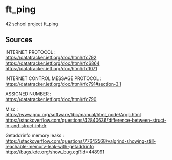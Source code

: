 # ft_ping

42 school project ft_ping

## Sources

INTERNET PROTOCOL :  
<https://datatracker.ietf.org/doc/html/rfc792>  
<https://datatracker.ietf.org/doc/html/rfc6864>  
<https://datatracker.ietf.org/doc/html/rfc1071>

INTERNET CONTROL MESSAGE PROTOCOL :  
<https://datatracker.ietf.org/doc/html/rfc791#section-3.1>

ASSIGNED NUMBER :  
<https://datatracker.ietf.org/doc/html/rfc790>

Misc :  
<https://www.gnu.org/software/libc/manual/html_node/Argp.html>
<https://stackoverflow.com/questions/42840636/difference-between-struct-ip-and-struct-iphdr>

Getaddrinfo memory leaks :  
<https://stackoverflow.com/questions/77642568/valgrind-showing-still-reachable-memory-leak-with-getaddrinfo>
<https://bugs.kde.org/show_bug.cgi?id=448991>
